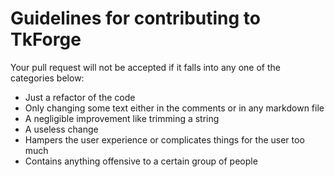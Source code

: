# Guidelines for contributing to TkForge

Your pull request will not be accepted if it falls into any one of the categories below:

- Just a refactor of the code
- Only changing some text either in the comments or in any markdown file
- A negligible improvement like trimming a string
- A useless change
- Hampers the user experience or complicates things for the user too much
- Contains anything offensive to a certain group of people
